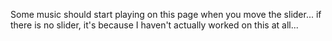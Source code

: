 Some music should start playing on this page when you move the slider... if there is no slider, it's because I haven't actually worked on this at all...
<div data-subtle-music-player="/music/shouldnthaveletmyselfwant.wav"></div>
